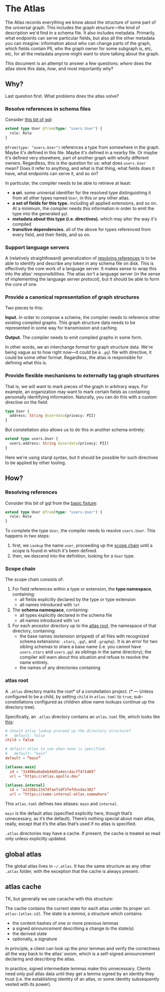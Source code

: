 # The Atlas

The Atlas records everything we know about the structure of some part of the universal graph. This includes the graph *structure*—the kind of description we'd find in a schema file. It also includes metadata. Primarily, what endpoints can serve particular fields, but also all the other metadata you can imagine: information about who can change parts of the graph, which fields contain PII, who the graph owner for some subgraph is, etc, etc, for all the metadata anyone might want to store talking about the graph.

This document is an attempt to answer a few questions: *where* does the atlas store this data, *how*, and most importantly *why*?

## Why?

Last question first. What problems does the atlas solve?

### Resolve references in schema files

Consider [this bit of gql]('./fixtures/basic/admin.gql):

```graphql
extend type User @from(type: "users.User") {
  role: Role
}
```

`@from(type: "users.User")` references a type from somewhere in the graph. Maybe it's defined in this file. Maybe it's defined in a nearby file. Or maybe it's defined very elsewhere, part of another graph with wholly different owners. Regardless, this is the question for us: what does `users.User` mean? Does it refer to anything, and what is that thing, what fields does it have, what endpoints can serve it, and so on?

In particular, the compiler needs to be able to retrieve at least:
- **a uri.** some universal identifier for the resolved type distinguishing it from all other types named `User`, in this or any other atlas.
- **a set of fields for this type.** including all applied extensions, and so on. At a minimum, the compiler needs this information in order to emit the type into the generated `gql`
- **metadata about this type (i.e. directives).** which may alter the way it's compiled
- **transitive dependencies.** all of the above for types referenced from every field, and their fields, and so on.

### Support language servers

A (relatively straightfoward) generalization of [resolving references](#resolve-references-in-schema-files) is to be able to identify and describe any token in any schema file on disk. This is effectively the core work of a language server. It makes sense to wrap this into the atlas' responsibilities. The atlas *isn't* a language server (in the sense of implementing the language server protocol), but it should be able to form the core of one.

### Provide a canonical representation of graph structures

Two pieces to this:

**Input.** In order to compose a schema, the compiler needs to reference other existing compiled graphs. This graph structure data needs to be represented in some way for transmission and caching.

**Output.** The compiler needs to emit compiled graphs in some form.

In other words, we an interchange format for graph structure data. We're being vague as to how right now—it could be a `.gql` file with directive, it could be some other format. Regardless, the atlas is responsible for defining what this is.

### Provide flexible mechanisms to externally tag graph structures

That is, we will want to mark pieces of the graph in arbitrary ways. For example, an organization may want to mark certain fields as containing personally identifying information. Naturally, you can do this with a custom directive on the field:

```graphql
type User {
  address: String @userdata(privacy: PII)
}
```

But constellation also allows us to do this in another schema entirely:

```graphql
extend type users.User {
  users.address: String @userdata(privacy: PII)
}
```

Here we're using starql syntax, but it should be possible for such directives to be applied by other tooling.

## How?

### Resolving references

Consider this bit of gql from the [basic fixture]('./fixtures/basic/admin.gql):

```graphql
extend type User @from(type: "users.User") {
  role: Role
}
```

To complete the type `User`, the compiler needs to resolve `users.User`. This happens in two steps:

1. first, we `Lookup` the name `user`, proceeding up the [scope chain](#scope-chain) until a scope is found in which it's been defined.
2. then, we descend into the definition, looking for a `User` type.

### Scope chain

The scope chain consists of:

1. For field references within a type or extension, the **type namespace**, containing:
    - all fields explicitly declared by the type or type extension
    - all names introduced with `let`
2. The **schema namespace**, containing:
    - all types explicitly declared in the schema file
    - all names introduced with `let`
3. For each ancestor directory up to the [atlas root](#atlas-root), the namespace of that directory, containing:
    - the base names (extension stripped) of all files with recognized schema extensions: `.stars`, `.gql`, and `.graphql`. It is an error for two sibling schemas to share a base name (i.e. you cannot have `users.stars` and `users.gql` as siblings in the same directory); the compiler will warn about this situation and refuse to resolve the name entirely.
    - the names of any directories containing 
    
    
### atlas root

A `.atlas` directory marks the root* of a constellation project. (* — Unless configured to be a child, by setting `child` in `atlas.toml` to `true`; sub-constellations configured as children allow name lookups continue up the directory tree).

Specifically, an `.atlas` directory contains an `atlas.toml` file, which looks like [this](./.atlas/atlas.toml):

```toml
# should atlas lookup proceed up the directory structure?
#   default: false
child = false

# default atlas to use when none is specified.
#   default: “main”
default = “main”

[atlases.main]
  id = ‘31498eaba8eb44d5a4ecc4acf7471469’
  url = ‘https://atlas.apollo.dev’

[atlases.internal]
  id = ‘a223bbc2347dfaefsdf3fefdssdac382’
  url = ‘https://some-internal-atlas.somewhere’
```

This `atlas.toml` defines two atlases: `main` and `internal`.

`main` is the default atlas (specified explicitly here, though that’s unnecessary, as it’s the default). There’s nothing special about main atlas, really, except that it’s the atlas that’s used if no atlas is specified.

`.atlas` directories may have a cache. If present, the cache is treated as read only unless explicitly updated.


## global atlas

The global atlas lives in `~/.atlas`. It has the same structure as any other `.atlas` folder, with the exception that the cache is always present.

## atlas cache

TK, but generally we use cacache with this structure:

The cache contains the current state for each atlas under its proper uri: `atlas:[atlas-id]`. The state is a *lemma*, a structure which contains:
  - the content hashes of one or more previous lemmas
  - a signed *announcement* describing a change to the state(s)
  - the derived state
  - optionally, a signature

In principle, a client can look up the prior lemmas and verify the correctness all the way back to the atlas’ *axiom*, which is a self-signed announcement declaring and describing the atlas.

In practice, signed intermediate lemmas make this unnecessary. Clients need only pull atlas data until they get a lemma signed by an identity they trust (i.e. the establishing identity of an atlas, or some identity subsequently vested with its power).
